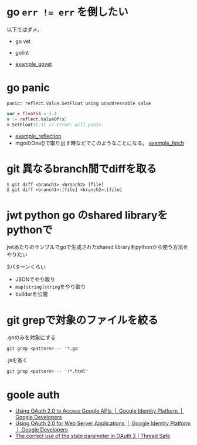 # go `err != err` を倒したい

以下ではダメ。

- go vet
- golint

- [example_govet](./example_govet)

# go panic

`panic: reflect.Value.SetFloat using unaddressable value`

```go
var x float64 = 3.4
v := reflect.ValueOf(x)
v.SetFloat(7.1) // Error: will panic.
```

- [example_reflection](./example_reflection)
- mgoのOne()で取り出す時などでこのようなことになる。 [example_fetch](./example_fetch)

# git 異なるbranch間でdiffを取る

```
$ git diff <branch1> <branch2> [file]
$ git diff <branch1>:[file] <branch2>:[file]
```

# jwt python go のshared libraryをpythonで

jwtあたりのサンプルでgoで生成されたshared libraryをpythonから使う方法をやりたい

3パターンくらい

- JSONでやり取り
- `map[string]string`をやり取り
- builderを公開

# git grepで対象のファイルを絞る

.goのみを対象にする

```
git grep <pattern> -- '*.go'
```

.jsを省く

```
git grep <pattern> -- '!*.html'
```

# goole auth

- [Using OAuth 2.0 to Access Google APIs  |  Google Identity Platform  |  Google Developers](https://developers.google.com/identity/protocols/OAuth2)
- [Using OAuth 2.0 for Web Server Applications  |  Google Identity Platform  |  Google Developers](https://developers.google.com/identity/protocols/OAuth2WebServer)
- [The correct use of the state parameter in OAuth 2 | Thread Safe](http://www.thread-safe.com/2014/05/the-correct-use-of-state-parameter-in.html)
